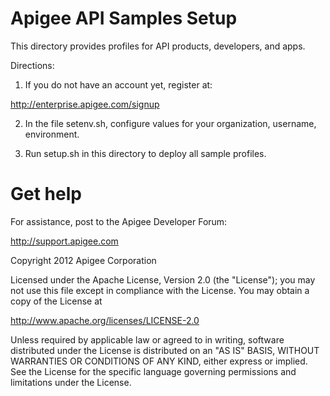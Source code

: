 # Apigee API Samples Setup

This directory provides profiles for API products, developers, and apps.

Directions:

1. If you do not have an account yet, register at: 

http://enterprise.apigee.com/signup

2. In the file setenv.sh, configure values for your
organization, username, environment.

3. Run setup.sh in this directory to deploy all sample profiles.

# Get help

For assistance, post to the Apigee Developer Forum:

http://support.apigee.com

Copyright 2012 Apigee Corporation

Licensed under the Apache License, Version 2.0 (the "License"); you may not use
this file except in compliance with the License. You may obtain a copy
of the License at

http://www.apache.org/licenses/LICENSE-2.0

Unless required by applicable law or agreed to in writing, software
distributed under the License is distributed on an "AS IS" BASIS,
WITHOUT WARRANTIES OR CONDITIONS OF ANY KIND, either express or implied.
See the License for the specific language governing permissions and
limitations under the License.


